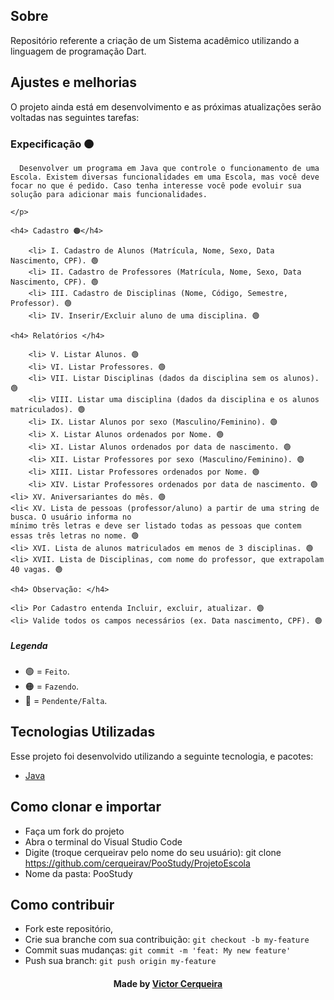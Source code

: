 <a id="about"></a>

## Sobre

   Repositório referente a criação de um Sistema acadêmico utilizando a linguagem de programação Dart.

<a id="features"></a>

## Ajustes e melhorias

O projeto ainda está em desenvolvimento e as próximas atualizações serão voltadas nas seguintes tarefas:

<h3> Expecificação 🟠</h3>
     <p>

      Desenvolver um programa em Java que controle o funcionamento de uma Escola. Existem diversas funcionalidades em uma Escola, mas você deve focar no que é pedido. Caso tenha interesse você pode evoluir sua solução para adicionar mais funcionalidades.

    </p>
 
	<h4> Cadastro 🟠</h4>

        <li> I. Cadastro de Alunos (Matrícula, Nome, Sexo, Data Nascimento, CPF). 🟢
        <li> II. Cadastro de Professores (Matrícula, Nome, Sexo, Data Nascimento, CPF). 🟢
        <li> III. Cadastro de Disciplinas (Nome, Código, Semestre, Professor). 🟢
        <li> IV. Inserir/Excluir aluno de uma disciplina. 🟢

	<h4> Relatórios </h4>	

        <li> V. Listar Alunos. 🟢
        <li> VI. Listar Professores. 🟢
        <li> VII. Listar Disciplinas (dados da disciplina sem os alunos). 🟢
        <li> VIII. Listar uma disciplina (dados da disciplina e os alunos matriculados). 🟢
        <li> IX. Listar Alunos por sexo (Masculino/Feminino). 🟢
        <li> X. Listar Alunos ordenados por Nome. 🟢
        <li> XI. Listar Alunos ordenados por data de nascimento. 🟢
        <li> XII. Listar Professores por sexo (Masculino/Feminino). 🟢
        <li> XIII. Listar Professores ordenados por Nome. 🟢
        <li> XIV. Listar Professores ordenados por data de nascimento. 🟢
	<li> XV. Aniversariantes do mês. 🟢
	<li< XV. Lista de pessoas (professor/aluno) a partir de uma string de busca. O usuário informa no 
	mínimo três letras e deve ser listado todas as pessoas que contem essas três letras no nome. 🟢
	<li> XVI. Lista de alunos matriculados em menos de 3 disciplinas. 🟢
	<li> XVII. Lista de Disciplinas, com nome do professor, que extrapolam 40 vagas. 🟢

	<h4> Observação: </h4>

	<li> Por Cadastro entenda Incluir, excluir, atualizar. 🟢
	<li> Valide todos os campos necessários (ex. Data nascimento, CPF). 🟢


##### Legenda
- 🟢 = `Feito`.
- 🟠 = `Fazendo`.
- 🔴 = `Pendente/Falta`.

<a id="technologies-used"></a>

## Tecnologias Utilizadas

Esse projeto foi desenvolvido utilizando a seguinte tecnologia, e pacotes:

- [Java](https://www.java.com/pt-BR/)

<a id="how-to-use"></a>

## Como clonar e importar

- Faça um fork do projeto
- Abra o terminal do Visual Studio Code
- Digite (troque cerqueirav pelo nome do seu usuário): git clone https://github.com/cerqueirav/PooStudy/ProjetoEscola
- Nome da pasta: PooStudy


<a id="how-to-contribute"></a>

## Como contribuir

- Fork este repositório,
- Crie sua branche com sua contribuição: `git checkout -b my-feature`
- Commit suas mudanças: `git commit -m 'feat: My new feature' `
- Push sua branch: `git push origin my-feature`

<h4 align="center">
    Made by <a href="https://github.com/cerqueirav" target="_blank">Victor Cerqueira</a>
</h4>